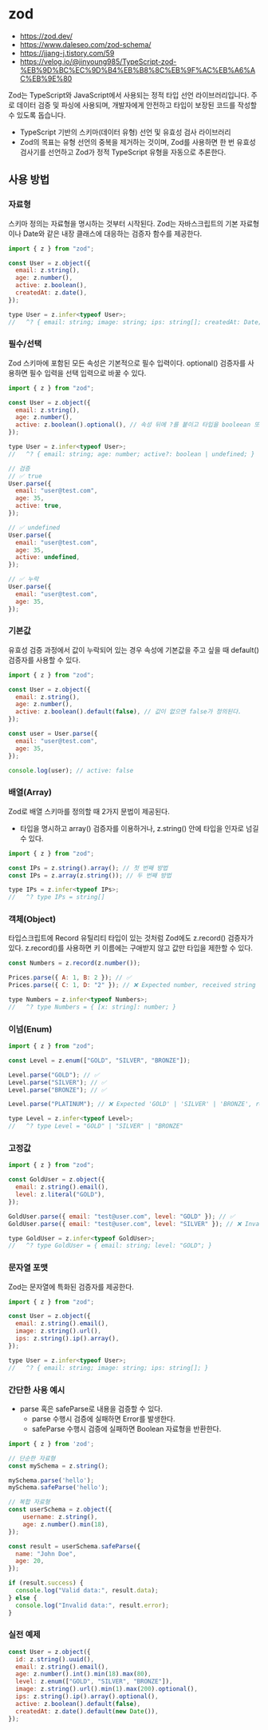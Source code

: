 # zod

 - https://zod.dev/
 - https://www.daleseo.com/zod-schema/
 - https://jjang-j.tistory.com/59
 - https://velog.io/@jinyoung985/TypeScript-zod-%EB%9D%BC%EC%9D%B4%EB%B8%8C%EB%9F%AC%EB%A6%AC%EB%9E%80


Zod는 TypeScript와 JavaScript에서 사용되는 정적 타입 선언 라이브러리입니다. 주로 데이터 검증 및 파싱에 사용되며, 개발자에게 안전하고 타입이 보장된 코드를 작성할 수 있도록 돕습니다.  
 - TypeScript 기반의 스키마(데이터 유형) 선언 및 유효성 검사 라이브러리
 - Zod의 목표는 유형 선언의 중복을 제거하는 것이며, Zod를 사용하면 한 번 유효성 검사기를 선언하고 Zod가 정적 TypeScript 유형을 자동으로 추론한다.


## 사용 방법

### 자료형

스키마 정의는 자료형을 명시하는 것부터 시작된다. Zod는 자바스크립트의 기본 자료형이나 Date와 같은 내장 클래스에 대응하는 검증자 함수를 제공한다.  

```javascript
import { z } from "zod";

const User = z.object({
  email: z.string(),
  age: z.number(),
  active: z.boolean(),
  createdAt: z.date(),
});

type User = z.infer<typeof User>;
//   ^? { email: string; image: string; ips: string[]; createdAt: Date; }
```

### 필수/선택

Zod 스키마에 포함된 모든 속성은 기본적으로 필수 입력이다. optional() 검증자를 사용하면 필수 입력을 선택 입력으로 바꿀 수 있다.  
```javascript
import { z } from "zod";

const User = z.object({
  email: z.string(),
  age: z.number(),
  active: z.boolean().optional(), // 속성 뒤에 ?를 붙이고 타입을 booleean 또는 undefined로 선언한 것과 마찬가지
});

type User = z.infer<typeof User>;
//   ^? { email: string; age: number; active?: boolean | undefined; }

// 검증
// ✅ true
User.parse({
  email: "user@test.com",
  age: 35,
  active: true,
});

// ✅ undefined
User.parse({
  email: "user@test.com",
  age: 35,
  active: undefined,
});

// ✅ 누락
User.parse({
  email: "user@test.com",
  age: 35,
});
```

### 기본값

유효성 검증 과정에서 값이 누락되어 있는 경우 속성에 기본값을 주고 싶을 때 default() 검증자를 사용할 수 있다.  

```javascript
import { z } from "zod";

const User = z.object({
  email: z.string(),
  age: z.number(),
  active: z.boolean().default(false), // 값이 없으면 false가 정의된다.
});

const user = User.parse({
  email: "user@test.com",
  age: 35,
});

console.log(user); // active: false
```

### 배열(Array)

Zod로 배열 스키마를 정의할 때 2가지 문법이 제공된다.  
 - 타입을 명시하고 array() 검증자를 이용하거나, z.string() 안에 타입을 인자로 넘길 수 있다.
```javascript
import { z } from "zod";

const IPs = z.string().array(); // 첫 번째 방법
const IPs = z.array(z.string()); // 두 번째 방법

type IPs = z.infer<typeof IPs>;
//   ^? type IPs = string[]
```

### 객체(Object)

타입스크립트에 Record 유틸리티 타입이 있는 것처럼 Zod에도 z.record() 검증자가 있다. z.record()를 사용하면 키 이름에는 구애받지 않고 값만 타입을 제한할 수 있다.  

```javascript
const Numbers = z.record(z.number());

Prices.parse({ A: 1, B: 2 }); // ✅
Prices.parse({ C: 1, D: "2" }); // ❌ Expected number, received string

type Numbers = z.infer<typeof Numbers>;
//   ^? type Numbers = { [x: string]: number; }
```

### 이넘(Enum)

```javascript
import { z } from "zod";

const Level = z.enum(["GOLD", "SILVER", "BRONZE"]);

Level.parse("GOLD"); // ✅
Level.parse("SILVER"); // ✅
Level.parse("BRONZE"); // ✅

Level.parse("PLATINUM"); // ❌ Expected 'GOLD' | 'SILVER' | 'BRONZE', received 'PLATINUM'

type Level = z.infer<typeof Level>;
//   ^? type Level = "GOLD" | "SILVER" | "BRONZE"
```

### 고정값

```javascript
import { z } from "zod";

const GoldUser = z.object({
  email: z.string().email(),
  level: z.literal("GOLD"),
});

GoldUser.parse({ email: "test@user.com", level: "GOLD" }); // ✅
GoldUser.parse({ email: "test@user.com", level: "SILVER" }); // ❌ Invalid literal value, expected "GOLD"

type GoldUser = z.infer<typeof GoldUser>;
//   ^? type GoldUser = { email: string; level: "GOLD"; }
```

### 문자열 포맷

Zod는 문자열에 특화된 검증자를 제공한다.  

```javascript
import { z } from "zod";

const User = z.object({
  email: z.string().email(),
  image: z.string().url(),
  ips: z.string().ip().array(),
});

type User = z.infer<typeof User>;
//   ^? { email: string; image: string; ips: string[]; }
```


### 간단한 사용 예시

 - parse 혹은 safeParse로 내용을 검증할 수 있다.
    - parse 수행시 검증에 실패하면 Error를 발생한다.
    - safeParse 수행시 검증에 실패하면 Boolean 자료형을 반환한다.
```javascript
import { z } from 'zod';

// 단순한 자료형
const mySchema = z.string();

mySchema.parse('hello');
mySchema.safeParse('hello');

// 복합 자료형
const userSchema = z.object({
    username: z.string(),
    age: z.number().min(18),
});

const result = userSchema.safeParse({
  name: "John Doe",
  age: 20,
});

if (result.success) {
  console.log("Valid data:", result.data);
} else {
  console.log("Invalid data:", result.error);
}
```

### 실전 예제

```javascript
const User = z.object({
  id: z.string().uuid(),
  email: z.string().email(),
  age: z.number().int().min(18).max(80),
  level: z.enum(["GOLD", "SILVER", "BRONZE"]),
  image: z.string().url().min(1).max(200).optional(),
  ips: z.string().ip().array().optional(),
  active: z.boolean().default(false),
  createdAt: z.date().default(new Date()),
});
```

